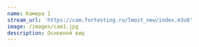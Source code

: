 ```yaml
---
name: Камера 1
stream_url: 'https://cam.fortesting.ru/lmost_new/index.m3u8'
image: /images/cam1.jpg
description: Основной вид
---
```


